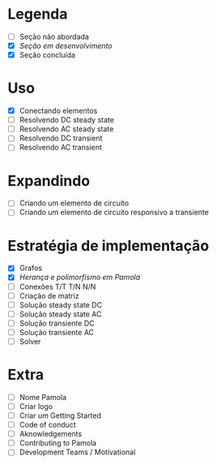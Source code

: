 # Legenda
 - [ ] Seção não abordada
 - [x] *Seção em desenvolvimento*
 - [x] Seção concluída

# Uso
 - [x] Conectando elementos
 - [ ] Resolvendo DC steady state
 - [ ] Resolvendo AC steady state
 - [ ] Resolvendo DC transient
 - [ ] Resolvendo AC transient

# Expandindo
 - [ ] Criando um elemento de circuito
 - [ ] Criando um elemento de circuito responsivo a transiente

# Estratégia de implementação
 - [x] Grafos
 - [x] *Herança e polimorfismo em Pamola*
 - [ ] Conexões T/T T/N N/N
 - [ ] Criação de matriz
 - [ ] Solução steady state DC
 - [ ] Solução steady state AC
 - [ ] Solução transiente DC
 - [ ] Solução transiente AC
 - [ ] Solver

# Extra
 - [ ] Nome Pamola
 - [ ] Criar logo
 - [ ] Criar um Getting Started
 - [ ] Code of conduct
 - [ ] Aknowledgements
 - [ ] Contributing to Pamola
 - [ ] Development Teams / Motivational
